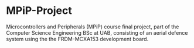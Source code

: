 # MPiP-Project
Microcontrollers and Peripherals (MPiP) course final project, part of the Computer Science Engineering BSc at UAB, consisting of an aerial defence system using the the FRDM-MCXA153 development board. 
